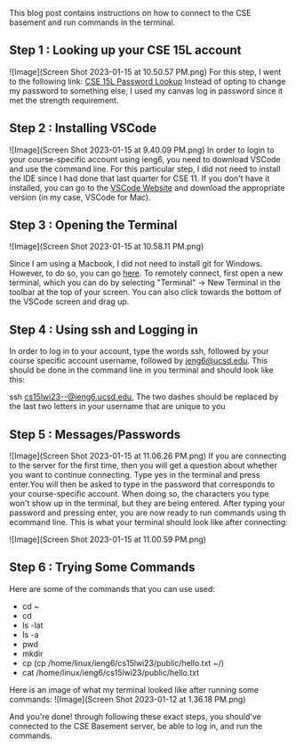 This blog post contains instructions on how to connect to the CSE basement and run commands in the terminal.

__Step 1__ : Looking up your CSE 15L account 
---
![Image](Screen Shot 2023-01-15 at 10.50.57 PM.png)
For this step, I went to the following link: [CSE 15L Password Lookup](https://sdacs.ucsd.edu/~icc/index.php)
Instead of opting to change my password to something else, I used my canvas log in password since it met the strength requirement. 



__Step 2__ : Installing VSCode
---
![Image](Screen Shot 2023-01-15 at 9.40.09 PM.png)
In order to login to your course-specific account using ieng6, you need to download VSCode and use the command line. For this particular step, I did 
not need to install the IDE since I had done that last quarter for CSE 11. If you don't have it installed, you can go to the [VSCode Website](https://code.visualstudio.com/download) and download the appropriate version (in my case, VSCode for Mac).

__Step 3__ : Opening the Terminal
---
![Image](Screen Shot 2023-01-15 at 10.58.11 PM.png)

Since I am using a Macbook, I did not need to install git for Windows. However, to do so, you can go [here](https://gitforwindows.org/). To remotely connect, first open a new terminal, which you can do by selecting "Terminal" -> New Terminal in the toolbar at the top of your screen. You can also click towards the bottom of the VSCode screen and drag up.

__Step 4__ : Using ssh and Logging in
---
In order to log in to your account, type the words ssh, followed by your course specific account username, followed by ieng6@ucsd.edu. This should be done in the command line in you terminal and should look like this:

ssh cs15lwi23--@ieng6.ucsd.edu, The two dashes should be replaced by the last two letters in your username that are unique to you

__Step 5__ : Messages/Passwords
---
![Image](Screen Shot 2023-01-15 at 11.06.26 PM.png)
If you are connecting to the server for the first time, then you will get a question about whether you want to continue connecting. Type yes in the terminal and press enter.You will then be asked to type in the password that corresponds to your course-specific account. When doing so, the characters you type won't show up in the terminal, but they are being entered. After typing your password and pressing enter, you are now ready to run commands using th ecommand line. This is what your terminal should look like after connecting:

![Image](Screen Shot 2023-01-15 at 11.00.59 PM.png)

__Step 6__ : Trying Some Commands
---
Here are some of the commands that you can use used:
* cd ~
* cd
* ls -lat
* ls -a
* pwd
* mkdir
* cp (cp /home/linux/ieng6/cs15lwi23/public/hello.txt ~/)
* cat /home/linux/ieng6/cs15lwi23/public/hello.txt

Here is an image of what my terminal looked like after running some commands:
![Image](Screen Shot 2023-01-12 at 1.36.18 PM.png)

And you're done! through following these exact steps, you should've connected to the CSE Basement server, be able to log in, and run the commands.
